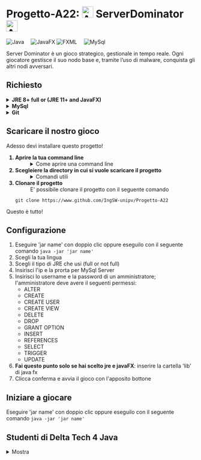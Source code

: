 # Progetto-A22: <img src="https://emojipedia-us.s3.dualstack.us-west-1.amazonaws.com/thumbs/160/microsoft/309/hacker-cat_1f431-200d-1f4bb.png" width="30px" height="30px" alt="Anonymous"> ServerDominator <img src="https://emojipedia-us.s3.dualstack.us-west-1.amazonaws.com/thumbs/160/microsoft/309/hacker-cat_1f431-200d-1f4bb.png" width="30px" height="30px" alt="Anonymous">

![Java](https://img.shields.io/badge/Backend-java-FF334F)&emsp;
![JavaFX](https://img.shields.io/badge/Frontend-JavaFX-33FF93)
![FXML](https://img.shields.io/badge/Frontend-FXML-33FF93)&emsp;
![MySql](https://img.shields.io/badge/Database-MySql-blue)

Server Dominator è un gioco strategico, gestionale in tempo reale. 
Ogni giocatore gestisce il suo nodo base e, tramite l’uso di malware, conquista gli altri nodi
avversari. 

## Richiesto
<details>
	<summary>
		<b>JRE 8+ full or (JRE 11+ and JavaFX) </b>
	</summary>	
	<p>
		</br>Verificare la versione della JRE installata con in seguenete comando: 
			<code>
				java -version
			</code>
		</br>Se il comando non viene riconosciuto o(la versione è < 11 inoltre non è una JRE 8+ full) fare uno dei seguenti
	</p>
	<p>
		<ol>
 			<b><li>JRE 11+ e JavaFX</li></b>
			<dd>installare JRE e JavaFX separatamente. <b>IMPORTANTE:</b> assicurati che la versione della JRE sia uguale o maggiore della versione di JavaFX </dd>
			<ol>
				<b><li>JRE 11+</li></b>
					<dd>Puoi installarlo al questo <a href="https://docs.oracle.com/goldengate/1212/gg-winux/GDRAD/java.htm" target="_blank" >link</a>.</dd>
				<b><li>JavaFX SDK</li></b>
					<dd>Puoi installarlo al questo <a href="https://gluonhq.com/products/javafx/" target="_blank" >link</a>.</dd>
			</ol>
 			<b><li>JRE 8+ full</li></b>
				<dd>Puoi installarlo al questo <a href="https://bell-sw.com/pages/downloads/" target="_blank">link</a>, assicurati di scegliere il pacchetto full.</dd>
		</ol> 
	</p>
</details>

<details>
	<summary><b>MySql</b></summary>
	<p>
		</br>Questo è il <a href="https://dev.mysql.com/doc/mysql-installation-excerpt/8.0/en/" target="_blank">link</a> per un tutorial. 
	</p>
</details>

<details>
<summary><b>Git</b></summary>
	<p>
		</br>Verificare la versione di git con il seguente comando:
  	 	<code>git version</code>
		</br>Se il comando non viene riconoscito si deve installare Git, instruzioni in questo <a href="https://git-scm.com/book/en/v2/Getting-Started-Installing-Git" target="_blank">link</a>.
	</p>
</details>

## Scaricare il nostro gioco
Adesso devi installare questo progetto! 
<ol>
	<b><li>Aprire la tua command line</li></b>
	<dd>
		<details>
			<summary>
				Come aprire una command line
			</summary>
		<ul>
		<p>
		<details>
			<summary>
				in Windows
			</summary>
			Premere i tasti <code>Win+R</code>, digitare <code>CMD</code> e cliccare invio.
		</details>
		</p>
		<p>
		<details>
			<summary>
				in MacOs
			</summary>	
			Un tutorial a questo <a href="https://www.wikihow.com/Get-to-the-Command-Line-on-a-Mac" target="_blank">link</a>
		</details>
		</p>
			<p>
		<details>
			<summary>
				in Linux
			</summary>
			Premere i tasti <code>Ctrl+Alt+T</code>
		</details>
		</p>
		</details>
		</ul>	
	</dd>
	<b><li value=2>Scegleiere la  directory in cui si vuole scaricare il progetto</li></b>
	<dd>
		<details>
			<summary>Comandi utili</summary>
		<ul>
		<p>
		<details>
			<summary>
				in Windows
			</summary>
			<table>
			  <tr>
			    <th>Comando</th>
			    <th>Descrizione</th>
			  </tr>
			  <tr>
			    <td><code>cd percorso\della\directory\di\destinazione</code></td>
			    <td>cambia la directory in  .\percorso\della\directory\di\destinazione</td>
			  </tr>
			  <tr>
			    <td><code>dir</code></td>
			    <td>mostra il percorso della directory corrente e il suo contenuto</td>
			  </tr>
			</table>
		</details>
		</p>
		<p>
		<details>
			<summary>
				in MacOs/Linux
			</summary>
			<table>
			  <tr>
			    <th>Comando</th>
			    <th>Descrizione</th>
			  </tr>
			  <tr>
			    <td><code>cd percorso/della/directory/di/destinazione</code></td>
			    <td>ti sposta in ./percorso/della/directory/di/destinazione</td>
			  </tr>
			  <tr>
			    <td><code>pwd</code></td>
			    <td>mostra il percorso della directory attuale</td>
			  </tr>
			<tr>
			    <td><code>ls</code></td>
			    <td>mostra il contenuto, non nascosto, della directory attuale</td>
			  </tr>
			</table>
		</details>
		</p>
			</dd>
		</ul>
		</details>
	<b><li>Clonare il progetto </li></b>
	<dd>E' possibile clonare il progetto con il seguente comando</dd>
	
	git clone https://www.github.com/IngSW-unipv/Progetto-A22
</ol>

Questo è tutto!
## Configurazione 
1. Eseguire 'jar name' con doppio clic oppure eseguilo con il seguente comando
	<code>java -jar 'jar name'</code>
2. Scegli la tua lingua
3. Scegli il tipo di JRE che usi (full or not full) 
4. Insirisci l'ip e la prorta per MySql Server
5. Insirisci lo username e la password di un amministratore; l'amministratore deve avere il seguenti permessi: 	 
 	 * ALTER
	 * CREATE
	 * CREATE USER
	 * CREATE VIEW
	 * DELETE
	 * DROP
	 * GRANT OPTION
	 * INSERT
	 * REFERENCES
	 * SELECT
	 * TRIGGER
	 * UPDATE
6. <b>Fai questo punto solo se hai scelto jre e javaFX</b>: inserire la cartella 'lib' di java fx
7. Clicca conferma e avvia il gioco con l'apposito bottone
## Iniziare a giocare
Eseguire 'jar name' con doppio clic oppure eseguilo con il seguente comando 
	<code>java -jar 'jar name'</code>


## Studenti di Delta Tech 4 Java
<details>
<summary>
	Mostra
</summary>
			<table>
			  <tr>
			    <th>Nome e cognome</th>
			    <th>Soprannome</th>
			  </tr>
			  <tr>
			    <td>Matto Para</td>
			    <td>para4d</td>
			  </tr>
			<tr>
			    <td>Luca Casto </td>
			    <td>luca-999</td>
			 </tr>				
			<tr>
			    <td>Matteo Caprio</td>
			    <td>MatteoCap99</td>
			 </tr>				
			<tr>
			    <td>Gianleoed Castillo</td>
			    <td>MobGian</td>
			 </tr>
			 <tr>
			    <td>Tawadros Girgis Habib</td>
			    <td>TawaHabib </td>
			 </tr>
			</table>
</details>
